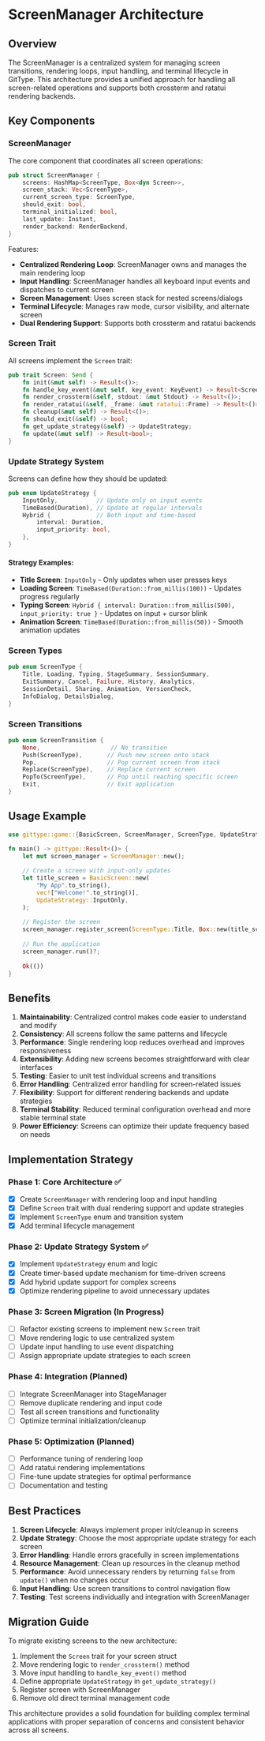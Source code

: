 # ScreenManager Architecture

## Overview

The ScreenManager is a centralized system for managing screen transitions, rendering loops, input handling, and terminal lifecycle in GitType. This architecture provides a unified approach for handling all screen-related operations and supports both crossterm and ratatui rendering backends.

## Key Components

### ScreenManager

The core component that coordinates all screen operations:

```rust
pub struct ScreenManager {
    screens: HashMap<ScreenType, Box<dyn Screen>>,
    screen_stack: Vec<ScreenType>,
    current_screen_type: ScreenType,
    should_exit: bool,
    terminal_initialized: bool,
    last_update: Instant,
    render_backend: RenderBackend,
}
```

Features:
- **Centralized Rendering Loop**: ScreenManager owns and manages the main rendering loop
- **Input Handling**: ScreenManager handles all keyboard input events and dispatches to current screen
- **Screen Management**: Uses screen stack for nested screens/dialogs
- **Terminal Lifecycle**: Manages raw mode, cursor visibility, and alternate screen
- **Dual Rendering Support**: Supports both crossterm and ratatui backends

### Screen Trait

All screens implement the `Screen` trait:

```rust
pub trait Screen: Send {
    fn init(&mut self) -> Result<()>;
    fn handle_key_event(&mut self, key_event: KeyEvent) -> Result<ScreenTransition>;
    fn render_crossterm(&self, stdout: &mut Stdout) -> Result<()>;
    fn render_ratatui(&self, _frame: &mut ratatui::Frame) -> Result<()>;
    fn cleanup(&mut self) -> Result<()>;
    fn should_exit(&self) -> bool;
    fn get_update_strategy(&self) -> UpdateStrategy;
    fn update(&mut self) -> Result<bool>;
}
```

### Update Strategy System

Screens can define how they should be updated:

```rust
pub enum UpdateStrategy {
    InputOnly,           // Update only on input events
    TimeBased(Duration), // Update at regular intervals
    Hybrid {             // Both input and time-based
        interval: Duration,
        input_priority: bool,
    },
}
```

#### Strategy Examples:
- **Title Screen**: `InputOnly` - Only updates when user presses keys
- **Loading Screen**: `TimeBased(Duration::from_millis(100))` - Updates progress regularly
- **Typing Screen**: `Hybrid { interval: Duration::from_millis(500), input_priority: true }` - Updates on input + cursor blink
- **Animation Screen**: `TimeBased(Duration::from_millis(50))` - Smooth animation updates

### Screen Types

```rust
pub enum ScreenType {
    Title, Loading, Typing, StageSummary, SessionSummary,
    ExitSummary, Cancel, Failure, History, Analytics,
    SessionDetail, Sharing, Animation, VersionCheck,
    InfoDialog, DetailsDialog,
}
```

### Screen Transitions

```rust
pub enum ScreenTransition {
    None,                    // No transition
    Push(ScreenType),       // Push new screen onto stack
    Pop,                    // Pop current screen from stack
    Replace(ScreenType),    // Replace current screen
    PopTo(ScreenType),      // Pop until reaching specific screen
    Exit,                   // Exit application
}
```

## Usage Example

```rust
use gittype::game::{BasicScreen, ScreenManager, ScreenType, UpdateStrategy};

fn main() -> gittype::Result<()> {
    let mut screen_manager = ScreenManager::new();
    
    // Create a screen with input-only updates
    let title_screen = BasicScreen::new(
        "My App".to_string(),
        vec!["Welcome!".to_string()],
        UpdateStrategy::InputOnly,
    );
    
    // Register the screen
    screen_manager.register_screen(ScreenType::Title, Box::new(title_screen));
    
    // Run the application
    screen_manager.run()?;
    
    Ok(())
}
```

## Benefits

1. **Maintainability**: Centralized control makes code easier to understand and modify
2. **Consistency**: All screens follow the same patterns and lifecycle
3. **Performance**: Single rendering loop reduces overhead and improves responsiveness
4. **Extensibility**: Adding new screens becomes straightforward with clear interfaces
5. **Testing**: Easier to unit test individual screens and transitions
6. **Error Handling**: Centralized error handling for screen-related issues
7. **Flexibility**: Support for different rendering backends and update strategies
8. **Terminal Stability**: Reduced terminal configuration overhead and more stable terminal state
9. **Power Efficiency**: Screens can optimize their update frequency based on needs

## Implementation Strategy

### Phase 1: Core Architecture ✅
- [x] Create `ScreenManager` with rendering loop and input handling
- [x] Define `Screen` trait with dual rendering support and update strategies
- [x] Implement `ScreenType` enum and transition system
- [x] Add terminal lifecycle management

### Phase 2: Update Strategy System ✅
- [x] Implement `UpdateStrategy` enum and logic
- [x] Create timer-based update mechanism for time-driven screens
- [x] Add hybrid update support for complex screens
- [x] Optimize rendering pipeline to avoid unnecessary updates

### Phase 3: Screen Migration (In Progress)
- [ ] Refactor existing screens to implement new `Screen` trait
- [ ] Move rendering logic to use centralized system
- [ ] Update input handling to use event dispatching
- [ ] Assign appropriate update strategies to each screen

### Phase 4: Integration (Planned)
- [ ] Integrate ScreenManager into StageManager
- [ ] Remove duplicate rendering and input code
- [ ] Test all screen transitions and functionality
- [ ] Optimize terminal initialization/cleanup

### Phase 5: Optimization (Planned)
- [ ] Performance tuning of rendering loop
- [ ] Add ratatui rendering implementations
- [ ] Fine-tune update strategies for optimal performance
- [ ] Documentation and testing

## Best Practices

1. **Screen Lifecycle**: Always implement proper init/cleanup in screens
2. **Update Strategy**: Choose the most appropriate update strategy for each screen
3. **Error Handling**: Handle errors gracefully in screen implementations
4. **Resource Management**: Clean up resources in the cleanup method
5. **Performance**: Avoid unnecessary renders by returning `false` from `update()` when no changes occur
6. **Input Handling**: Use screen transitions to control navigation flow
7. **Testing**: Test screens individually and integration with ScreenManager

## Migration Guide

To migrate existing screens to the new architecture:

1. Implement the `Screen` trait for your screen struct
2. Move rendering logic to `render_crossterm()` method
3. Move input handling to `handle_key_event()` method
4. Define appropriate `UpdateStrategy` in `get_update_strategy()`
5. Register screen with ScreenManager
6. Remove old direct terminal management code

This architecture provides a solid foundation for building complex terminal applications with proper separation of concerns and consistent behavior across all screens.